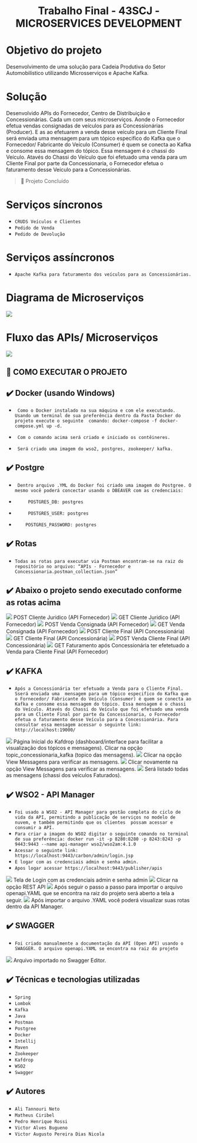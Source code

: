 # <h1 align="center"> Trabalho Final - 43SCJ - MICROSERVICES DEVELOPMENT  </h1>

# Objetivo do projeto

Desenvolvimento de uma solução para Cadeia Produtiva do Setor Automobilístico utilizando Microsserviços e Apache Kafka. 

# Solução

Desenvolvido APIs do Fornecedor, Centro de Distribuição e Concessionárias. Cada um com seus microserviços. Aonde o Fornecedor efetua vendas consignadas de veículos para as Concessionárias (Producer). E as ao efetuarem a venda desse veículo para um Cliente Final será enviada uma  mensagem para um tópico especifico do Kafka que o Fornecedor/ Fabricante do Veículo (Consumer) é quem se conecta ao Kafka e consome essa mensagem do tópico. Essa mensagem é o chassi do Veículo. Atavés do Chassi do Veículo que foi efetuado uma venda para um Cliente Final por parte da Concessionaria, o Fornecedor efetua o faturamento desse Veículo para a Concessionárias. 

> :construction: Projeto Concluído

# Serviços síncronos
- ``CRUDS Veículos e Clientes``
- ``Pedido de Venda``
- ``Pedido de Devolução``

# Serviços assíncronos 

- ``Apache Kafka para faturamento dos veículos para as Concessionárias.``

# Diagrama de Microserviços

<img src="https://github.com/victordias25/projeto-microservicos/blob/main/Imagens/diagrama-microservicos.png">

# Fluxo das APIs/ Microserviços

<img src="https://github.com/victordias25/projeto-microservicos/blob/main/Imagens/fluxo-microservicos.png">

## 🔨 COMO EXECUTAR O PROJETO

## ✔️ Docker (usando Windows)
 - `` Como o Docker instalado na sua máquina e com ele executando. Usando um terminal de sua preferência dentro da Pasta Docker do projeto execute o seguinte 
      comando: docker-compose -f docker-compose.yml up -d.``
      
 - `` Com o comando acima será criado e iniciado os contêineres.``
 
 - `` Será criado uma imagem do wso2, postgres, zookeeper/ kafka.``

## ✔️ Postgre
- `` Dentro arquivo .YML do Docker foi criado uma imagem do Postgree. O mesmo você poderá concectar usando o DBEAVER com as credenciais:`` 
    
- ``     POSTGRES_DB: postgres``
- ``     POSTGRES_USER: postgres``
- ``    POSTGRES_PASSWORD: postgres``
 
 ## ✔️ Rotas
   - ``Todas as rotas para executar via Postman encontram-se na raiz do repositório no arquivo: “APIs - Fornecedor e Concessionaria.postman_collection.json”``
   
  ## ✔️ Abaixo o projeto sendo executado conforme as rotas acima
  
  <img src="https://github.com/victordias25/projeto-microservicos/blob/main/Imagens/1.png">
  POST Cliente Juridico (API Fornecedor)
  
  <img src="https://github.com/victordias25/projeto-microservicos/blob/main/Imagens/2.png">
  GET Cliente Juridico (API Fornecedor)
  
  <img src="https://github.com/victordias25/projeto-microservicos/blob/main/Imagens/3.png">
  POST Venda Consignada (API Fornecedor)
  
  <img src="https://github.com/victordias25/projeto-microservicos/blob/main/Imagens/4.png">
  GET Venda Consignada (API Fornecedor)
  
  <img src="https://github.com/victordias25/projeto-microservicos/blob/main/Imagens/5.png">
  POST Cliente Final (API Concessionária)
  
  <img src="https://github.com/victordias25/projeto-microservicos/blob/main/Imagens/6.png">
  GET Cliente Final (API Concessionária)
  
  <img src="https://github.com/victordias25/projeto-microservicos/blob/main/Imagens/7.png">
  POST Venda Cliente Final (API Concessionária)
  
  <img src="https://github.com/victordias25/projeto-microservicos/blob/main/Imagens/8.png">
  GET Faturamento após Concessionária ter efetetuado a Venda para Cliente Final (API Fornecedor)
  
  ## ✔️ KAFKA
  
  - ``Após a Concessionária ter efetuado a Venda para o Cliente Final. Sserá enviada uma  mensagem para um tópico especifico do Kafka que o Fornecedor/ Fabricante do Veículo (Consumer) é quem se conecta ao Kafka e consome essa mensagem do tópico. Essa mensagem é o chassi do Veículo. Atavés do Chassi do Veículo que foi efetuado uma venda para um Cliente Final por parte da Concessionaria, o Fornecedor efetua o faturamento desse Veículo para a Concessionária. Para consultar essa mensagem acessar o seguinte link: http://localhost:19000/``
  
  <img src="https://github.com/victordias25/projeto-microservicos/blob/main/Imagens/9.png">
  Página Inicial do Kafdrop (dashboard/interface para facilitar a visualização dos tópicos e mensagens). Clicar na opção topic_concessionaria_kafka (topico das         mensagens).
  
  <img src="https://github.com/victordias25/projeto-microservicos/blob/main/Imagens/10.png">
  Clicar na opção View Messagens para verificar as mensagens.  
  
  <img src="https://github.com/victordias25/projeto-microservicos/blob/main/Imagens/11.png">
  Clicar novamente na opção View Messagens para verificar as mensagens.
  
  <img src="https://github.com/victordias25/projeto-microservicos/blob/main/Imagens/12.png">
  Será listado todas as mensagens (chassi dos veículos Faturados).
  
  ## ✔️ WSO2 - API Manager
  - ``Foi usado a WSO2 - API Manager para gestão completa do ciclo de vida da API, permitindo a publicação de serviços no modelo de nuvem, e também permitindo que os clientes  possam acessar e consumir a API.``
  - ``Para criar a imagem do WSO2 digitar o seguinte comando no terminal de sua preferência: docker run -it -p 8280:8280 -p 8243:8243 -p 9443:9443 --name api-manager wso2/wso2am:4.1.0``
  - ``Acessar o seguinte link: https://localhost:9443/carbon/admin/login.jsp``
  - ``E logar com as credenciais admin e senha admin.``
  - ``Apos logar acessar https://localhost:9443/publisher/apis``
  
  <img src="https://github.com/victordias25/projeto-microservicos/blob/main/Imagens/13.png">
  Tela de Login com as credenciais admin e senha admin
  <img src="https://github.com/victordias25/projeto-microservicos/blob/main/Imagens/14.png">
  Clicar na opção REST API
  <img src="https://github.com/victordias25/projeto-microservicos/blob/main/Imagens/15.png">
  Após seguir o passo a passo para importar o arquivo openapi.YAML que se encontra na raiz do projeto será aberto a tela a seguir.
  <img src="https://github.com/victordias25/projeto-microservicos/blob/main/Imagens/16.png">
  Após importar o arquivo .YAML você poderá visualizar suas rotas dentro da API Manager.
  
  ## ✔️ SWAGGER
  - ``Foi criado manualmente a documentação da API (Open API) usando o SWAGGER. O arquivo openapi.YAML se encontra na raiz do projeto``
   <img src="https://github.com/victordias25/projeto-microservicos/blob/main/Imagens/17.png">
   Arquivo importado no Swagger Editor.
   
   ## ✔️ Técnicas e tecnologias utilizadas

- ``Spring`` 
- ``Lombok``
- ``Kafka``
- ``Java``
- ``Postman``
- ``Postgree``
- ``Docker``
- ``Intellij``
- ``Maven``
- ``Zookeeper``
- ``Kafdrop``
- ``WSO2``
- ``Swagger``

## ✔️ Autores
- ``Ali Tannouri Neto``
- ``Matheus Ciribel``
- ``Pedro Henrique Rossi``
- ``Victor Alves Bugueno``
- ``Victor Augusto Pereira Dias Nicola``
